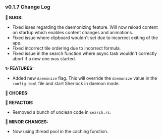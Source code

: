 ### v0.1.7 Change Log
**🐞 BUGS:**
- Fixed isses regarding the daemonizing feature. Will now reload content on startup which enables content changes and animations.
- Fixed issue where clipboard wouldn't set due to incorrect exiting of the app.
- Fixed incorrect tile ordering due to incorrect formula.
- Fixed issue in the search function where async task wouldn't correctly abort if a new one was started.

**✨ FEATURES:**
- Added new `daemonize` flag. This will override the `daemonize` value in the `config.toml` file and start Sherlock in daemon mode.

**🧹 CHORES:**


**🔧 REFACTOR:**
- Removed a bunch of unclean code in `search.rs`.

**📝 MINOR CHANGES:**
- Now using thread pool in the caching function.

